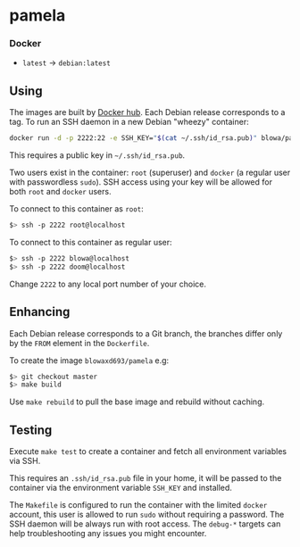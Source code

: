 pamela
==========

### Docker

- `latest` -> `debian:latest`

Using
-----

The images are built by [Docker hub](https://registry.hub.docker.com/u/blowaxd693/pamela/).
Each Debian release corresponds to a tag.  To run an SSH daemon in a new Debian "wheezy"
container:

```bash
docker run -d -p 2222:22 -e SSH_KEY="$(cat ~/.ssh/id_rsa.pub)" blowa/pamela:latest
```

This requires a public key in `~/.ssh/id_rsa.pub`.

Two users exist in the container: `root` (superuser) and `docker` (a regular user
with passwordless `sudo`). SSH access using your key will be allowed for both
`root` and `docker` users.

To connect to this container as `root`:

```bash
$> ssh -p 2222 root@localhost
```

To connect to this container as regular user:

```bash
$> ssh -p 2222 blowa@localhost
$> ssh -p 2222 doom@localhost
```

Change `2222` to any local port number of your choice.


Enhancing
---------

Each Debian release corresponds to a Git branch, the branches differ only by
the `FROM` element in the `Dockerfile`.

To create the image `blowaxd693/pamela` e.g:

```bash
$> git checkout master
$> make build
```

Use `make rebuild` to pull the base image and rebuild without caching.


Testing
-------

Execute `make test` to create a container and fetch all environment variables
via SSH.  

This requires an `.ssh/id_rsa.pub` file in your home, it will be
passed to the container via the environment variable `SSH_KEY` and installed.


The `Makefile` is configured to run the container with the limited `docker`
account, this user is allowed to run `sudo` without requiring a password.
The SSH daemon will be always run with root access.  The `debug-*` targets
can help troubleshooting any issues you might encounter.
